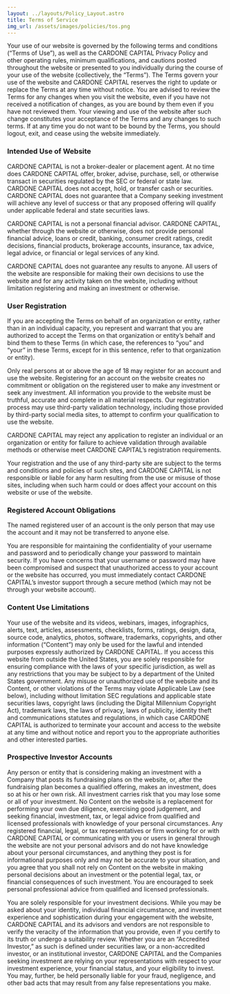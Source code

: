 ```yaml
---
layout: ../layouts/Policy_Layout.astro
title: Terms of Service
img_url: /assets/images/policies/tos.png
---
```


Your use of our website is governed by the following terms and conditions (“Terms of Use”), as well as the CARDONE CAPITAL Privacy Policy and other operating rules, minimum qualifications, and cautions posted throughout the website or presented to you individually during the course of your use of the website (collectively, the “Terms”). The Terms govern your use of the website and CARDONE CAPITAL reserves the right to update or replace the Terms at any time without notice. You are advised to review the Terms for any changes when you visit the website, even if you have not received a notification of changes, as you are bound by them even if you have not reviewed them. Your viewing and use of the website after such change constitutes your acceptance of the Terms and any changes to such terms. If at any time you do not want to be bound by the Terms, you should logout, exit, and cease using the website immediately.

### Intended Use of Website

CARDONE CAPITAL is not a broker-dealer or placement agent. At no time does CARDONE CAPITAL offer, broker, advise, purchase, sell, or otherwise transact in securities regulated by the SEC or federal or state law. CARDONE CAPITAL does not accept, hold, or transfer cash or securities. CARDONE CAPITAL does not guarantee that a Company seeking investment will achieve any level of success or that any proposed offering will qualify under applicable federal and state securities laws.

CARDONE CAPITAL is not a personal financial advisor. CARDONE CAPITAL, whether through the website or otherwise, does not provide personal financial advice, loans or credit, banking, consumer credit ratings, credit decisions, financial products, brokerage accounts, insurance, tax advice, legal advice, or financial or legal services of any kind.

CARDONE CAPITAL does not guarantee any results to anyone. All users of the website are responsible for making their own decisions to use the website and for any activity taken on the website, including without limitation registering and making an investment or otherwise.

### User Registration

If you are accepting the Terms on behalf of an organization or entity, rather than in an individual capacity, you represent and warrant that you are authorized to accept the Terms on that organization or entity’s behalf and bind them to these Terms (in which case, the references to “you” and “your” in these Terms, except for in this sentence, refer to that organization or entity).

Only real persons at or above the age of 18 may register for an account and use the website. Registering for an account on the website creates no commitment or obligation on the registered user to make any investment or seek any investment. All information you provide to the website must be truthful, accurate and complete in all material respects. Our registration process may use third-party validation technology, including those provided by third-party social media sites, to attempt to confirm your qualification to use the website.

CARDONE CAPITAL may reject any application to register an individual or an organization or entity for failure to achieve validation through available methods or otherwise meet CARDONE CAPITAL’s registration requirements.

Your registration and the use of any third-party site are subject to the terms and conditions and policies of such sites, and CARDONE CAPITAL is not responsible or liable for any harm resulting from the use or misuse of those sites, including when such harm could or does affect your account on this website or use of the website.

### Registered Account Obligations

The named registered user of an account is the only person that may use the account and it may not be transferred to anyone else.

You are responsible for maintaining the confidentiality of your username and password and to periodically change your password to maintain security. If you have concerns that your username or password may have been compromised and suspect that unauthorized access to your account or the website has occurred, you must immediately contact CARDONE CAPITAL’s investor support through a secure method (which may not be through your website account).

### Content Use Limitations

Your use of the website and its videos, webinars, images, infographics, alerts, text, articles, assessments, checklists, forms, ratings, design, data, source code, analytics, photos, software, trademarks, copyrights, and other information (“Content”) may only be used for the lawful and intended purposes expressly authorized by CARDONE CAPITAL. If you access this website from outside the United States, you are solely responsible for ensuring compliance with the laws of your specific jurisdiction, as well as any restrictions that you may be subject to by a department of the United States government. Any misuse or unauthorized use of the website and its Content, or other violations of the Terms may violate Applicable Law (see below), including without limitation SEC regulations and applicable state securities laws, copyright laws (including the Digital Millennium Copyright Act), trademark laws, the laws of privacy, laws of publicity, identity theft and communications statutes and regulations, in which case CARDONE CAPITAL is authorized to terminate your account and access to the website at any time and without notice and report you to the appropriate authorities and other interested parties.

### Prospective Investor Accounts

Any person or entity that is considering making an investment with a Company that posts its fundraising plans on the website, or, after the fundraising plan becomes a qualified offering, makes an investment, does so at his or her own risk. All investment carries risk that you may lose some or all of your investment. No Content on the website is a replacement for performing your own due diligence, exercising good judgement, and seeking financial, investment, tax, or legal advice from qualified and licensed professionals with knowledge of your personal circumstances. Any registered financial, legal, or tax representatives or firm working for or with CARDONE CAPITAL or communicating with you or users in general through the website are not your personal advisors and do not have knowledge about your personal circumstances, and anything they post is for informational purposes only and may not be accurate to your situation, and you agree that you shall not rely on Content on the website in making personal decisions about an investment or the potential legal, tax, or financial consequences of such investment. You are encouraged to seek personal professional advice from qualified and licensed professionals.

You are solely responsible for your investment decisions. While you may be asked about your identity, individual financial circumstance, and investment experience and sophistication during your engagement with the website, CARDONE CAPITAL and its advisors and vendors are not responsible to verify the veracity of the information that you provide, even if you certify to its truth or undergo a suitability review. Whether you are an “Accredited Investor,” as such is defined under securities law, or a non-accredited investor, or an institutional investor, CARDONE CAPITAL and the Companies seeking investment are relying on your representations with respect to your investment experience, your financial status, and your eligibility to invest. You may, further, be held personally liable for your fraud, negligence, and other bad acts that may result from any false representations you make.
